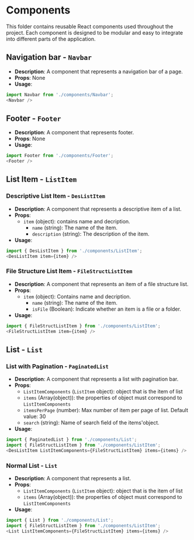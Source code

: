 # Components

This folder contains reusable React components used throughout the project. Each component is designed to be modular and easy to integrate into different parts of the application.

## Navigation bar - ```Navbar```

- **Description**: A component that represents a navigation bar of a page.
- **Props**: None
- **Usage**:
```javascript
import Navbar from './components/Navbar';
<Navbar />
```

## Footer - ```Footer```

- **Description**: A component that represents footer.
- **Props**: None
- **Usage**:
```javascript
import Footer from './components/Footer';
<Footer />
```

## List Item - ```ListItem```

### Descriptive List Item - ```DesListItem```

- **Description**: A component that represents a descriptive item of a list.
- **Props**:
	- `item` (object): contains name and decription.
		- `name` (string): The name of the item.
		- `description` (string): The description of the item.
- **Usage**:
```javascript
import { DesListItem } from './components/ListItem';
<DesListItem item={item} />
```

### File Structure List Item - ```FileStructListItem```

- **Description**: A component that represents an item of a file structure list.
- **Props**:
	- `item` (object): Contains name and decription.
		- `name` (string): The name of the item.
		- `isFile` (Boolean): Indicate whether an item is a file or a folder.
- **Usage**:
```javascript
import { FileStructListItem } from './components/ListItem';
<FileStructListItem item={item} />
```

## List - ```List```

### List with Pagination - ```PaginatedList```

- **Description**: A component that represents a list with pagination bar.
- **Props**:
	- `ListItemComponents` (`ListItem` object): object that is the item of list
	- `items` (Array(object)): the properties of object must correspond to `ListItemComponents`
	- `itemsPerPage` (number): Max number of item per page of list. Default value: 30
	- `search` (string): Name of search field of the items'object.
- **Usage**:
```javascript
import { PaginatedList } from './components/List';
import { FileStructListItem } from './components/ListItem';
<DesListItem ListItemComponents={FileStructListItem} items={items} />
```

### Normal List - ```List```

- **Description**: A component that represents a list.
- **Props**:
	- `ListItemComponents` (`ListItem` object): object that is the item of list
	- `items` (Array(object)): the properties of object must correspond to `ListItemComponents`
- **Usage**:
```javascript
import { List } from './components/List';
import { FileStructListItem } from './components/ListItem';
<List ListItemComponents={FileStructListItem} items={items} />
```